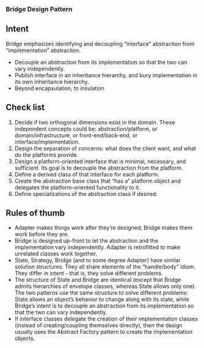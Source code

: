 ﻿### Bridge Design Pattern

## Intent
Bridge emphasizes identifying and decoupling “interface” abstraction from “implementation” abstraction.

- Decouple an abstraction from its implementation so that the two can vary independently.
- Publish interface in an inheritance hierarchy, and bury implementation in its own inheritance hierarchy.
- Beyond encapsulation, to insulation

## Check list
1. Decide if two orthogonal dimensions exist in the domain. These independent concepts could be: abstraction/platform, or domain/infrastructure, or front-end/back-end, or interface/implementation.
2. Design the separation of concerns: what does the client want, and what do the platforms provide.
3. Design a platform-oriented interface that is minimal, necessary, and sufficient. Its goal is to decouple the abstraction from the platform.
4. Define a derived class of that interface for each platform.
5. Create the abstraction base class that “has a” platform object and delegates the platform-oriented functionality to it.
6. Define specializations of the abstraction class if desired.

## Rules of thumb
- Adapter makes things work after they’re designed; Bridge makes them work before they are.
- Bridge is designed up-front to let the abstraction and the implementation vary independently. Adapter is retrofitted to make unrelated classes work together.
- State, Strategy, Bridge (and to some degree Adapter) have similar solution structures. They all share elements of the “handle/body” idiom. They differ in intent - that is, they solve different problems.
- The structure of State and Bridge are identical (except that Bridge admits hierarchies of envelope classes, whereas State allows only one). The two patterns use the same structure to solve different problems: State allows an object’s behavior to change along with its state, while Bridge’s intent is to decouple an abstraction from its implementation so that the two can vary independently.
- If interface classes delegate the creation of their implementation classes (instead of creating/coupling themselves directly), then the design usually uses the Abstract Factory pattern to create the implementation objects.